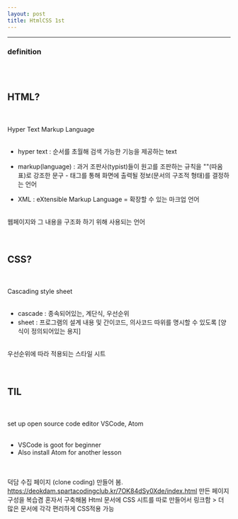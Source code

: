 ```yaml
---
layout: post
title: HtmlCSS 1st
---
```


---

### definition

<br><br>

## HTML?

<br><br>
Hyper Text Markup Language<br><br>

- hyper text : 순서를 초월해 검색 가능한 기능을 제공하는 text
- markup(language) : 과거 조판사(typist)들이 원고를 조판하는 규칙을 ""(따옴표)로 강조한 문구 - 태그를 통해 화면에 출력될 정보(문서의 구조적 형태)를 결정하는 언어

- XML : eXtensible Markup Language = 확장할 수 있는 마크업 언어<br><br>

웹페이지와 그 내용을 구조화 하기 위해 사용되는 언어<br><br><br>

## CSS?

<br><br>
Cascading style sheet<br><br>

- cascade : 종속되어있는, 계단식, 우선순위
- sheet : 프로그램의 설계 내용 및 간이코드, 의사코드 따위를 명시할 수 있도록 [양식이 정의되어있는 용지]<br><br>

우선순위에 따라 적용되는 스타일 시트<br><br><br>

## TIL

<br><br>
set up open source code editor VSCode, Atom
<br><br>

- VSCode is goot for beginner
- Also install Atom for another lesson
  <br><br><br>

덕담 수집 페이지 (clone coding) 만들어 봄.
<https://deokdam.spartacodingclub.kr/7OK84dSy0Xde/index.html>
만든 페이지 구성을 복습겸 혼자서 구축해봄
Html 문서에 CSS 시트를 따로 만들어서 링크함 > 더 많은 문서에 각각 편리하게 CSS적용 가능
